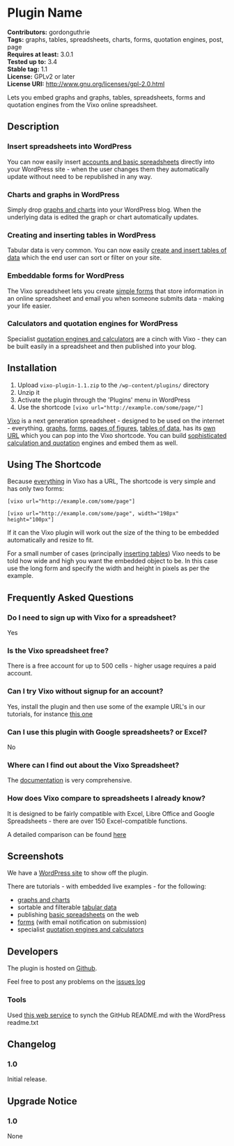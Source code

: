 # Plugin Name #
**Contributors:** gordonguthrie  
**Tags:** graphs, tables, spreadsheets, charts, forms, quotation engines, post, page  
**Requires at least:** 3.0.1  
**Tested up to:** 3.4  
**Stable tag:** 1.1  
**License:** GPLv2 or later  
**License URI:** http://www.gnu.org/licenses/gpl-2.0.html  

Lets you embed graphs and graphs, tables, spreadsheets, forms and quotation engines from the Vixo online spreadsheet.

## Description ##

<h3>Insert spreadsheets into WordPress</h3>
You can now easily insert <a title="insert google and excel compatible spreadsheets into WordPress" href="http://wordpress.vixo.com/publishing-figures-on-wordpress-with-a-vixo-spreadsheet/">accounts and basic spreadsheets</a> directly into your WordPress site - when the user changes them they automatically update without need to be republished in any way.
<h3>Charts and graphs in WordPress</h3>
Simply drop <a title="graphs and charts in WordPress" href="http://wordpress.vixo.com/graphs-and-charts-in-wordpress/">graphs and charts</a> into your WordPress blog. When the underlying data is edited the graph or chart automatically updates.
<h3>Creating and inserting tables in WordPress</h3>
Tabular data is very common. You can now easily <a title="create and insert tables into WordPress" href="http://wordpress.vixo.com/creating-and-inserting-tables-into-wordpress/">create and insert tables of data</a> which the end user can sort or filter on your site.
<h3>Embeddable forms for WordPress</h3>
The Vixo spreadsheet lets you create <a href="http://wordpress.vixo.com/embeddable-vixo-forms/">simple forms</a> that store information in an online spreadsheet and email you when someone submits data - making your life easier.
<h3>Calculators and quotation engines for WordPress</h3>
Specialist <a href="http://wordpress.vixo.com/building-a-calculator-or-quote-engine/">quotation engines and calculators</a> are a cinch with Vixo - they can be built easily in a spreadsheet and then published into your blog.

## Installation ##

1. Upload `vixo-plugin-1.1.zip` to the `/wp-content/plugins/` directory
1. Unzip it
1. Activate the plugin through the 'Plugins' menu in WordPress
1. Use the shortcode `[vixo url="http://example.com/some/page/"]`

[Vixo](http://vixo.com) is a next generation spreadsheet - designed to be used on the internet - everything, [graphs](http://wordpress.vixo.com/publish-graphs-on-wordpress/), [forms](http://wordpress.vixo.com/embeddable-vixo-forms/), [pages of figures](http://wordpress.vixo.com/publishing-figures-on-wordpress-with-a-vixo-spreadsheet/), [tables of data](http://wordpress.vixo.com/inserting-spreadsheet-tables-into-wordpress/), has its [own URL](http://wordpress.vixo.com/vixo-embeddable-urls/) which you can pop into the Vixo shortcode. You can build [sophisticated calculation and quotation](http://wordpress.vixo.com/building-a-calculator-or-quote-engine/) engines and embed them as well.

## Using The Shortcode ##

Because [everything](http://wordpress.vixo.com/embeddable-vixo-forms/) in Vixo has a URL, The shortcode is very simple and has only  two forms:

`[vixo url="http://example.com/some/page"]`

`[vixo url="http://example.com/some/page", width="198px" height="100px"]`

If it can the Vixo plugin will work out the size of the thing to be embedded automatically and resize to fit.

For a small number of cases (principally [inserting tables](http://wordpress.vixo.com/inserting-spreadsheet-tables-into-wordpress/)) Vixo needs to be told how wide and high you want the embedded object to be. In this case use the long form and specify the width and height in pixels as per the example.

## Frequently Asked Questions ##

### Do I need to sign up with Vixo for a spreadsheet? ###

Yes

### Is the Vixo spreadsheet free? ###

There is a free account for up to 500 cells - higher usage requires a paid account.

### Can I try Vixo without signup for an account? ###

Yes, install the plugin and then use some of the example URL's in our tutorials, for instance [this one](http://wordpress.vixo.com/publishing-figures-on-wordpress-with-a-vixo-spreadsheet/)

### Can I use this plugin with Google spreadsheets? or Excel? ###

No

### Where can I find out about the Vixo Spreadsheet? ###

The [documentation](http://documentation.vixo.com/index.html) is very comprehensive.

### How does Vixo compare to spreadsheets I already know? ###

It is designed to be fairly compatible with Excel, Libre Office and Google Spreadsheets - there are over 150 Excel-compatible functions.

A detailed comparison can be found [here](http://vixo.com/explore/features/)

## Screenshots ##

We have a [WordPress site](http://wordpress.vixo.com/) to show off the plugin.

There are tutorials - with embedded live examples - for the following:

* [graphs and charts](http://wordpress.vixo.com/publish-graphs-on-wordpress/)
* sortable and filterable [tabular data](http://wordpress.vixo.com/inserting-spreadsheet-tables-into-wordpress/)
* publishing [basic spreadsheets](http://wordpress.vixo.com/publishing-figures-on-wordpress-with-a-vixo-spreadsheet/) on the web
* [forms](http://wordpress.vixo.com/embeddable-vixo-forms/) (with email notification on submission)
* specialist [quotation engines and calculators](http://wordpress.vixo.com/building-a-calculator-or-quote-engine/)

## Developers ##

The plugin is hosted on [Github](https://github.com/hypernumbers/vixo-plugin).

Feel free to post any problems on the [issues log](https://github.com/hypernumbers/vixo-plugin/issues)

### Tools ###

Used [this web service](http://wordpress-markdown-to-github-markdown.com/) to synch the GitHub README.md with the WordPress readme.txt

## Changelog ##

### 1.0 ###
Initial release.

## Upgrade Notice ##

### 1.0 ###
None
